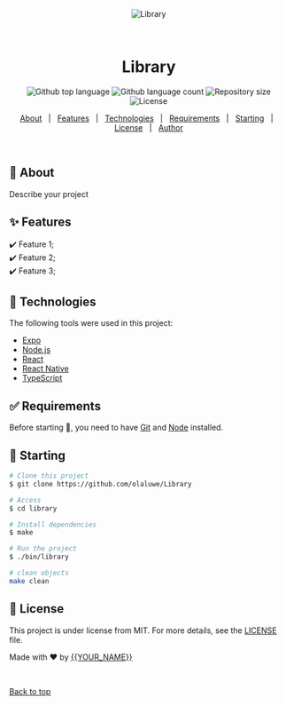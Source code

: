 <div align="center" id="top"> 
  <img src="./.github/app.gif" alt="Library" />

  &#xa0;

  <!-- <a href="https://library.netlify.app">Demo</a> -->
</div>

<h1 align="center">Library</h1>

<p align="center">
  <img alt="Github top language" src="https://img.shields.io/github/languages/top/{{YOUR_GITHUB_USERNAME}}/library?color=56BEB8">

  <img alt="Github language count" src="https://img.shields.io/github/languages/count/{{YOUR_GITHUB_USERNAME}}/library?color=56BEB8">

  <img alt="Repository size" src="https://img.shields.io/github/repo-size/{{YOUR_GITHUB_USERNAME}}/library?color=56BEB8">

  <img alt="License" src="https://img.shields.io/github/license/{{YOUR_GITHUB_USERNAME}}/library?color=56BEB8">

  <!-- <img alt="Github issues" src="https://img.shields.io/github/issues/{{YOUR_GITHUB_USERNAME}}/library?color=56BEB8" /> -->

  <!-- <img alt="Github forks" src="https://img.shields.io/github/forks/{{YOUR_GITHUB_USERNAME}}/library?color=56BEB8" /> -->

  <!-- <img alt="Github stars" src="https://img.shields.io/github/stars/{{YOUR_GITHUB_USERNAME}}/library?color=56BEB8" /> -->
</p>

<!-- Status -->

<!-- <h4 align="center"> 
	🚧  Library 🚀 AdHoc Library Management System...  🚧
</h4> 

<hr> -->

<p align="center">
  <a href="#dart-about">About</a> &#xa0; | &#xa0; 
  <a href="#sparkles-features">Features</a> &#xa0; | &#xa0;
  <a href="#rocket-technologies">Technologies</a> &#xa0; | &#xa0;
  <a href="#white_check_mark-requirements">Requirements</a> &#xa0; | &#xa0;
  <a href="#checkered_flag-starting">Starting</a> &#xa0; | &#xa0;
  <a href="#memo-license">License</a> &#xa0; | &#xa0;
  <a href="https://github.com/{{YOUR_GITHUB_USERNAME}}" target="_blank">Author</a>
</p>

<br>

## :dart: About ##

Describe your project

## :sparkles: Features ##

:heavy_check_mark: Feature 1;\
:heavy_check_mark: Feature 2;\
:heavy_check_mark: Feature 3;

## :rocket: Technologies ##

The following tools were used in this project:

- [Expo](https://expo.io/)
- [Node.js](https://nodejs.org/en/)
- [React](https://pt-br.reactjs.org/)
- [React Native](https://reactnative.dev/)
- [TypeScript](https://www.typescriptlang.org/)

## :white_check_mark: Requirements ##

Before starting :checkered_flag:, you need to have [Git](https://git-scm.com) and [Node](https://nodejs.org/en/) installed.

## :checkered_flag: Starting ##

```bash
# Clone this project
$ git clone https://github.com/olaluwe/Library

# Access
$ cd library

# Install dependencies
$ make

# Run the project
$ ./bin/library

# clean objects
make clean
```

## :memo: License ##

This project is under license from MIT. For more details, see the [LICENSE](LICENSE.md) file.


Made with :heart: by <a href="https://github.com/{{YOUR_GITHUB_USERNAME}}" target="_blank">{{YOUR_NAME}}</a>

&#xa0;

<a href="#top">Back to top</a>
